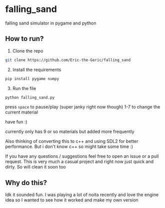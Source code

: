 # falling_sand
falling sand simulator in pygame and python


## How to run?

1. Clone the repo

```bash
git clone https://github.com/Eric-the-Geric/falling_sand
```

2. Install the requirements

```bash
pip install pygame numpy
```

3. Run the file

```bash
python falling_sand.py
```

press `space` to pause/play (super janky right now though)
1-7 to change the current material

have fun :)

currently only has 9 or so materials but added more frequently

Also thinking of converting this to c++ and using SDL2 for better performance. But i don't know c++ so might take some time :)

If you have any questions / suggestions feel free to open an issue or a pull request. This is very much a casual project and right now just quick and dirty. So will clean it soon too
## Why do this?
Idk it sounded fun. I was playing a lot of noita recently and love the engine idea so I wanted to see how it worked and make my own version
